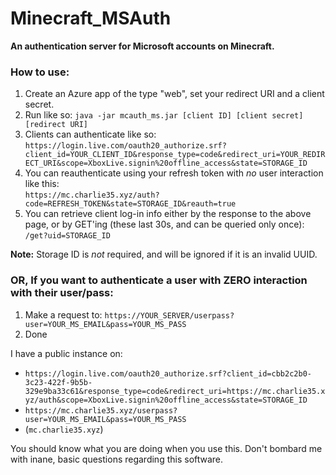 # Minecraft_MSAuth
**An authentication server for Microsoft accounts on Minecraft.**

### How to use:

1. Create an Azure app of the type "web", set your redirect URI and a client secret.
2. Run like so: `java -jar mcauth_ms.jar [client ID] [client secret] [redirect URI]`
3. Clients can authenticate like so:  
    `https://login.live.com/oauth20_authorize.srf?client_id=YOUR_CLIENT_ID&response_type=code&redirect_uri=YOUR_REDIRECT_URI&scope=XboxLive.signin%20offline_access&state=STORAGE_ID`
4. You can reauthenticate using your refresh token with *no* user interaction like this:  
    `https://mc.charlie35.xyz/auth?code=REFRESH_TOKEN&state=STORAGE_ID&reauth=true`
5. You can retrieve client log-in info either by the response to the above page, or by GET'ing (these last 30s, and can be queried only once):  
    `/get?uid=STORAGE_ID`

**Note:** Storage ID is *not* required, and will be ignored if it is an invalid UUID.

### OR, If you want to authenticate a user with ZERO interaction with their user/pass:
1. Make a request to: `https://YOUR_SERVER/userpass?user=YOUR_MS_EMAIL&pass=YOUR_MS_PASS`
2. Done

I have a public instance on:
- `https://login.live.com/oauth20_authorize.srf?client_id=cbb2c2b0-3c23-422f-9b5b-329e9ba33c61&response_type=code&redirect_uri=https://mc.charlie35.xyz/auth&scope=XboxLive.signin%20offline_access&state=STORAGE_ID`
- `https://mc.charlie35.xyz/userpass?user=YOUR_MS_EMAIL&pass=YOUR_MS_PASS`
- (`mc.charlie35.xyz`)


You should know what you are doing when you use this. Don't bombard me with inane, basic questions regarding this software.
